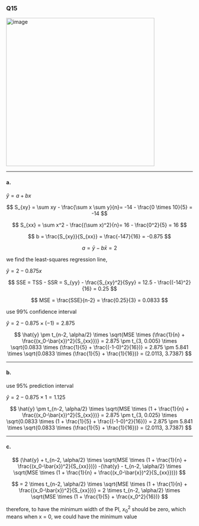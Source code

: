 ### Q15
<img width="400" alt="image" src=https://github.com/user-attachments/assets/61ff0854-08b9-4fbe-aff0-92634afb93ac/>

---

#### a.

$\hat{y} = a + bx$  

$$
S_{xy} = \sum xy - \frac{\sum x \sum y}{n}= -14 - \frac{0 \times 10}{5} = -14 
$$

$$
S_{xx} = \sum x^2 - \frac{(\sum x)^2}{n}= 16 - \frac{0^2}{5} = 16
$$

$$
b = \frac{S_{xy}}{S_{xx}} = \frac{-147}{16} = -0.875
$$

$$
a = \bar{y} - b\bar{x} = 2
$$

we find the least-squares regression line,

$\hat{y} = 2 - 0.875x$  

$$
SSE = TSS - SSR = S_{yy} - \frac{S_{xy}^2}{Syy} = 12.5 - \frac{(-14)^2}{16} = 0.25
$$

$$
MSE = \frac{SSE}{n-2} = \frac{0.25}{3} = 0.0833
$$

use 99% confidence interval 

$\hat{y} = 2 - 0.875 \times (-1) = 2.875$  

$$
\hat{y} \pm t_{n-2, \alpha/2} \times \sqrt{MSE \times (\frac{1}{n} + \frac{(x_0-\bar{x})^2}{S_{xx}})}
= 2.875 \pm t_{3, 0.005} \times \sqrt{0.0833 \times (\frac{1}{5} + \frac{(-1-0)^2}{16})}
= 2.875 \pm 5.841 \times \sqrt{0.0833 \times (\frac{1}{5} + \frac{1}{16})}
= (2.0113, 3.7387)
$$

---

#### b.

use 95% prediction interval 

$\hat{y} = 2 - 0.875 \times 1 = 1.125$  

$$
\hat{y} \pm t_{n-2, \alpha/2} \times \sqrt{MSE \times (1 + \frac{1}{n} + \frac{(x_0-\bar{x})^2}{S_{xx}})}
= 2.875 \pm t_{3, 0.025} \times \sqrt{0.0833 \times (1 + \frac{1}{5} + \frac{(-1-0)^2}{16})}
= 2.875 \pm 5.841 \times \sqrt{0.0833 \times (\frac{1}{5} + \frac{1}{16})}
= (2.0113, 3.7387)
$$

---

#### c.

$$
(\hat{y} + t_{n-2, \alpha/2} \times \sqrt{MSE \times (1 + \frac{1}{n} + \frac{(x_0-\bar{x})^2}{S_{xx}})}) 
-(\hat{y} - t_{n-2, \alpha/2} \times \sqrt{MSE \times (1 + \frac{1}{n} + \frac{(x_0-\bar{x})^2}{S_{xx}})})
$$

$$
= 2 \times t_{n-2, \alpha/2} \times \sqrt{MSE \times (1 + \frac{1}{n} + \frac{(x_0-\bar{x})^2}{S_{xx}})}
= 2 \times t_{n-2, \alpha/2} \times \sqrt{MSE \times (1 + \frac{1}{5} + \frac{x_0^2}{16})}
$$

therefore, to have the minimum width of the PI, $x_0^2$ should be zero, which means when x = 0, we could have the minimum value 
